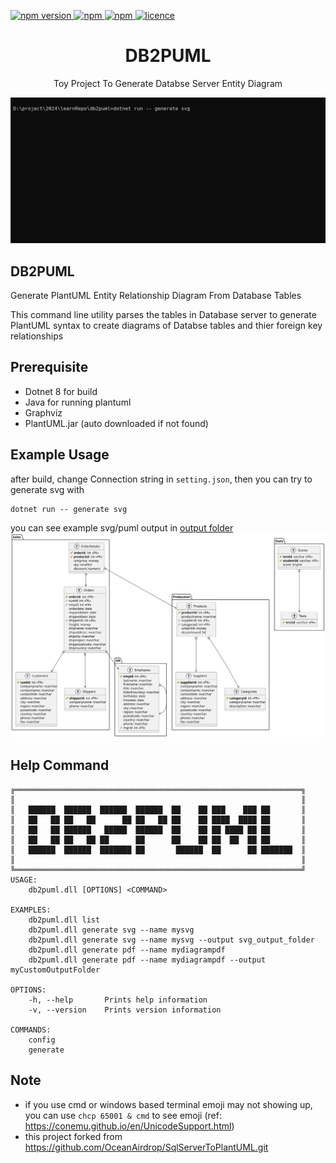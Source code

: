 <p >
  <a href="">
    <img alt="npm version" src="https://badgen.net/github/commits/ahsanu123/learnRepo/">
  </a>
  <a href="">
    <img alt="npm" src="https://badgen.net/github/contributors/ahsanu123/learnRepo/">
  </a>
  <a href="">
    <img alt="npm" src="https://badgen.net/github/branches/ahsanu123/learnRepo/">
  </a>
  <a href="https://github.com/ahsanu123/erpPlanner/blob/main/LICENSE">
    <img alt="licence" src="https://badgen.net/github/license/ahsanu123/learnRepo/">
  </a>
</p>

<h1 align="center">DB2PUML</h1>
<p align="center">Toy Project To Generate Databse Server Entity Diagram </p>

<p align="center">  
   <img src="https://raw.githubusercontent.com/ahsanu123/learnRepo/main/db2puml/db2puml_gif.gif" alt="db2puml">
</p>

## DB2PUML
Generate PlantUML Entity Relationship Diagram From Database Tables

This command line utility parses the tables in Database server to generate PlantUML syntax to create diagrams of Databse tables and thier foreign key relationships 

## Prerequisite
- Dotnet 8 for build
- Java for running plantuml
- Graphviz
- PlantUML.jar (auto downloaded if not found)

## Example Usage 
after build, change Connection string in `setting.json`, then you can try to generate svg with 
```shell
dotnet run -- generate svg 
```
you can see example svg/puml output in [output folder](https://github.com/ahsanu123/learnRepo/tree/main/db2puml/output)
![example output](https://github.com/ahsanu123/learnRepo/blob/main/db2puml/output/db2puml.svg "example output SVG")
## Help Command 
```shell
╔════════════════════════════════════════════════════════════════╗
║                                                                ║
║   ██████  ██████  ██████  ██████  ██    ██ ███    ███ ██       ║
║   ██   ██ ██   ██      ██ ██   ██ ██    ██ ████  ████ ██       ║
║   ██   ██ ██████   █████  ██████  ██    ██ ██ ████ ██ ██       ║
║   ██   ██ ██   ██ ██      ██      ██    ██ ██  ██  ██ ██       ║
║   ██████  ██████  ███████ ██       ██████  ██      ██ ███████  ║
║                                                                ║
╚════════════════════════════════════════════════════════════════╝
USAGE:
    db2puml.dll [OPTIONS] <COMMAND>

EXAMPLES:
    db2puml.dll list
    db2puml.dll generate svg --name mysvg
    db2puml.dll generate svg --name mysvg --output svg_output_folder
    db2puml.dll generate pdf --name mydiagrampdf
    db2puml.dll generate pdf --name mydiagrampdf --output myCustomOutputFolder

OPTIONS:
    -h, --help       Prints help information
    -v, --version    Prints version information

COMMANDS:
    config
    generate

```

## Note
- if you use cmd or windows based terminal emoji may not showing up, you can use `chcp 65001 & cmd` to see emoji (ref: https://conemu.github.io/en/UnicodeSupport.html)
- this project forked from https://github.com/OceanAirdrop/SqlServerToPlantUML.git

